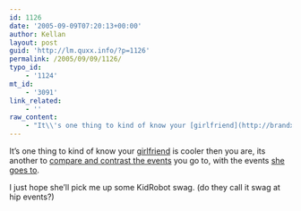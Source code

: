 ```yaml
---
id: 1126
date: '2005-09-09T07:20:13+00:00'
author: Kellan
layout: post
guid: 'http://lm.quxx.info/?p=1126'
permalink: /2005/09/09/1126/
typo_id:
    - '1124'
mt_id:
    - '3091'
link_related:
    - ''
raw_content:
    - "It\\'s one thing to kind of know your [girlfriend](http://brandxculture.com) is cooler then you are, its another to [compare and contrast the events](http://laughingmeme.org/archives/003056.html) you go to, with the events [she goes to](http://www.semipermanent.com/newyork/index_main.html).  \n\nI just hope she\\'ll pick me up some KidRobot swag. (do they call it swag at hip events?)"
---
```


It’s one thing to kind of know your [girlfriend](http://brandxculture.com) is cooler then you are, its another to [compare and contrast the events](http://laughingmeme.org/archives/003056.html) you go to, with the events [she goes to](http://www.semipermanent.com/newyork/index\_main.html).

I just hope she’ll pick me up some KidRobot swag. (do they call it swag at hip events?)